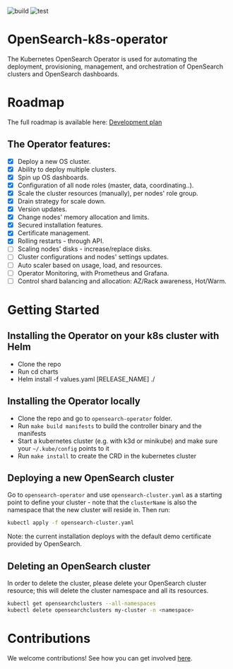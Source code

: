 ![build](https://github.com/opster/opensearch-k8s-operator/actions/workflows/docker-build.yaml/badge.svg) ![test](https://github.com/opster/opensearch-k8s-operator/actions/workflows/testing.yaml/badge.svg)

# OpenSearch-k8s-operator
The Kubernetes OpenSearch Operator is used for automating the deployment, provisioning, management, and orchestration of OpenSearch clusters and OpenSearch dashboards.

# Roadmap
The full roadmap is available here: [Development plan](https://github.com/Opster/opensearch-k8s-operator/blob/main/docs/designs/dev-plan.md)

## The Operator features:
- [x] Deploy a new OS cluster.
- [x] Ability to deploy multiple clusters.
- [x] Spin up OS dashboards.
- [x] Configuration of all node roles (master, data, coordinating..).
- [x] Scale the cluster resources (manually), per nodes' role group. 
- [x] Drain strategy for scale down.
- [x] Version updates.
- [x] Change nodes' memory allocation and limits.
- [x] Secured installation features.
- [x] Certificate management.
- [x] Rolling restarts - through API.
- [ ] Scaling nodes' disks - increase/replace disks.
- [ ] Cluster configurations and nodes' settings updates.
- [ ] Auto scaler based on usage, load, and resources.
- [ ] Operator Monitoring, with Prometheus and Grafana.
- [ ] Control shard balancing and allocation: AZ/Rack awareness, Hot/Warm.

# Getting Started

## Installing the Operator on your k8s cluster with Helm

- Clone the repo
- Run cd charts
- Helm install -f values.yaml [RELEASE_NAME] ./

## Installing the Operator locally

- Clone the repo and go to `opensearch-operator` folder.
- Run `make build manifests` to build the controller binary and the manifests
- Start a kubernetes cluster (e.g. with k3d or minikube) and make sure your `~/.kube/config` points to it
- Run `make install` to create the CRD in the kubernetes cluster

## Deploying a new OpenSearch cluster

Go to `opensearch-operator` and use `opensearch-cluster.yaml` as a starting point to define your cluster - note that the `clusterName` is also the namespace that the new cluster will reside in. Then run:

```bash
kubectl apply -f opensearch-cluster.yaml
```

Note: the current installation deploys with the default demo certificate provided by OpenSearch.

## Deleting an OpenSearch cluster

In order to delete the cluster, please delete your OpenSearch cluster resource; this will delete the cluster namespace and all its resources.

```bash
kubectl get opensearchclusters --all-namespaces
kubectl delete opensearchclusters my-cluster -n <namespace>
```

# Contributions

We welcome contributions! See how you can get involved [here](https://github.com/opster/opensearch-k8s-operator/blob/main/CONTRIBUTING.md).
